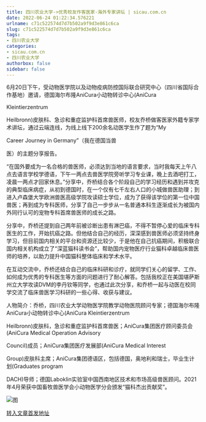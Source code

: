 ```yaml
---
title: 四川农业大学->优秀校友作客医家-海外专家讲坛 | sicau.com.cn
date: 2022-06-24 01:22:34.576221
urlname: c71c522574d7d7b502a9f9d3e861c6ca
slug: c71c522574d7d7b502a9f9d3e861c6ca
tags: 
- 四川农业大学
categories:
- sicau.com.cn
- 四川农业大学
authorbox: false
sidebar: false
---
```

6月20日下午，受动物医学院以及动物疫病防控国际联合研究中心（四川省国际合作基地）邀请，德国海尔布隆AniCura小动物转诊中心(AniCura

Kleintierzentrum

Heilbronn)皮肤科、急诊和重症监护科首席兽医师，校友乔桥做客医家外籍专家学术讲坛，通过云端连线，为线上线下200余名动医学生作了题为“My

Career Journey in Germany”（我在德国当兽
<!--more-->
医）的主题分享报告。

“在国外要成为一名合格的兽医师，必须达到当地的语言要求，当时我每天上午八点去语言学校学德语，下午一两点去兽医学院旁听学习专业课，晚上去酒吧打工，凌晨一两点才回家休息。”分享中，乔桥结合各个阶段自己的学习经历和遇到并攻克的典型临床病症，从初到德国时，在一个仅有七千左右人口的小城做兽医助理；到进入卢森堡大学欧洲兽医高级学院攻读硕士学位，成为了获得该学位的第一位中国兽医；再到成为专科医师，分享了自己一步步从一名普通本科生逐渐成长为被国内外同行认可的宠物专科首席兽医师的成长之路。

分享中，乔桥还提到自己两年前被诊断出患有淋巴癌，不得不暂停心爱的临床专科医生的工作，开始抗癌之路。但他结合自己的经历，深深感到兽医师必须坚持终身学习，但目前国内相关的平台和资源还比较少，于是他在自己抗癌期间，积极联合国内相关机构成立了“深蓝猫科读书会”，帮助国内宠物医疗行业猫科卓越临床兽医师的培养，以助力提升中国猫科整体临床和学术水平。

在互动交流中，乔桥还结合自己的临床科研和诊疗，就同学们关心的留学、工作、如何成为优秀的专科医生等方面的问题进行了耐心解答。包括我校正在美国堪萨斯州立大学攻读DVM的李丹钦等同学，也通过此次分享，和乔桥一起与动医在校同学交流了临床兽医学习科研的一些心得、收获与建议。

人物简介：乔桥，四川农业大学动物医学院教学动物医院顾问专家；德国海尔布隆AniCura小动物转诊中心(AniCura Kleintierzentrum

Heilbronn)皮肤科，急诊和重症监护科首席兽医；AniCura集团医疗顾问委员会(AniCura Medical Operation Advisory

Council)成员；AniCura集团医疗发展部(AniCura Medical Interest

Group)皮肤科主席；AniCura集团德语区，包括德国，奥地利和瑞士，毕业生计划(Graduates program

DACH)导师；德国Laboklin实验室中国西南地区技术和市场高级兽医顾问。2021年4月荣获中国畜牧兽医学会小动物医学分会颁发“猫科杰出贡献奖”。

![图](https://news.sicau.edu.cn/__local/D/C8/05/C4B7C355D2937CE5989D49F6EF4_826AB9E9_1D8F8.jpg)

[转入文章首发地址](https://news.sicau.edu.cn/info/1078/68519.htm)
